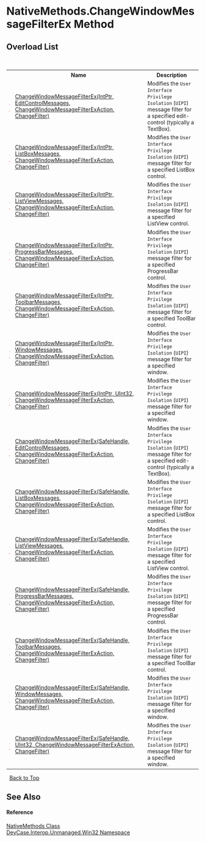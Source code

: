 # NativeMethods.ChangeWindowMessageFilterEx Method 
 


## Overload List
&nbsp;<table><tr><th></th><th>Name</th><th>Description</th></tr><tr><td>![Public method](media/pubmethod.gif "Public method")![Static member](media/static.gif "Static member")</td><td><a href="M_DevCase_Interop_Unmanaged_Win32_NativeMethods_ChangeWindowMessageFilterEx">ChangeWindowMessageFilterEx(IntPtr, EditControlMessages, ChangeWindowMessageFilterExAction, ChangeFilter)</a></td><td>
Modifies the `User Interface Privilege Isolation` (`UIPI`) message filter for a specified edit-control (typically a TextBox).</td></tr><tr><td>![Public method](media/pubmethod.gif "Public method")![Static member](media/static.gif "Static member")</td><td><a href="M_DevCase_Interop_Unmanaged_Win32_NativeMethods_ChangeWindowMessageFilterEx_1">ChangeWindowMessageFilterEx(IntPtr, ListBoxMessages, ChangeWindowMessageFilterExAction, ChangeFilter)</a></td><td>
Modifies the `User Interface Privilege Isolation` (`UIPI`) message filter for a specified ListBox control.</td></tr><tr><td>![Public method](media/pubmethod.gif "Public method")![Static member](media/static.gif "Static member")</td><td><a href="M_DevCase_Interop_Unmanaged_Win32_NativeMethods_ChangeWindowMessageFilterEx_2">ChangeWindowMessageFilterEx(IntPtr, ListViewMessages, ChangeWindowMessageFilterExAction, ChangeFilter)</a></td><td>
Modifies the `User Interface Privilege Isolation` (`UIPI`) message filter for a specified ListView control.</td></tr><tr><td>![Public method](media/pubmethod.gif "Public method")![Static member](media/static.gif "Static member")</td><td><a href="M_DevCase_Interop_Unmanaged_Win32_NativeMethods_ChangeWindowMessageFilterEx_3">ChangeWindowMessageFilterEx(IntPtr, ProgressBarMessages, ChangeWindowMessageFilterExAction, ChangeFilter)</a></td><td>
Modifies the `User Interface Privilege Isolation` (`UIPI`) message filter for a specified ProgressBar control.</td></tr><tr><td>![Public method](media/pubmethod.gif "Public method")![Static member](media/static.gif "Static member")</td><td><a href="M_DevCase_Interop_Unmanaged_Win32_NativeMethods_ChangeWindowMessageFilterEx_4">ChangeWindowMessageFilterEx(IntPtr, ToolbarMessages, ChangeWindowMessageFilterExAction, ChangeFilter)</a></td><td>
Modifies the `User Interface Privilege Isolation` (`UIPI`) message filter for a specified ToolBar control.</td></tr><tr><td>![Public method](media/pubmethod.gif "Public method")![Static member](media/static.gif "Static member")</td><td><a href="M_DevCase_Interop_Unmanaged_Win32_NativeMethods_ChangeWindowMessageFilterEx_5">ChangeWindowMessageFilterEx(IntPtr, WindowMessages, ChangeWindowMessageFilterExAction, ChangeFilter)</a></td><td>
Modifies the `User Interface Privilege Isolation` (`UIPI`) message filter for a specified window.</td></tr><tr><td>![Public method](media/pubmethod.gif "Public method")![Static member](media/static.gif "Static member")</td><td><a href="M_DevCase_Interop_Unmanaged_Win32_NativeMethods_ChangeWindowMessageFilterEx_6">ChangeWindowMessageFilterEx(IntPtr, UInt32, ChangeWindowMessageFilterExAction, ChangeFilter)</a></td><td>
Modifies the `User Interface Privilege Isolation` (`UIPI`) message filter for a specified window.</td></tr><tr><td>![Public method](media/pubmethod.gif "Public method")![Static member](media/static.gif "Static member")</td><td><a href="M_DevCase_Interop_Unmanaged_Win32_NativeMethods_ChangeWindowMessageFilterEx_7">ChangeWindowMessageFilterEx(SafeHandle, EditControlMessages, ChangeWindowMessageFilterExAction, ChangeFilter)</a></td><td>
Modifies the `User Interface Privilege Isolation` (`UIPI`) message filter for a specified edit-control (typically a TextBox).</td></tr><tr><td>![Public method](media/pubmethod.gif "Public method")![Static member](media/static.gif "Static member")</td><td><a href="M_DevCase_Interop_Unmanaged_Win32_NativeMethods_ChangeWindowMessageFilterEx_8">ChangeWindowMessageFilterEx(SafeHandle, ListBoxMessages, ChangeWindowMessageFilterExAction, ChangeFilter)</a></td><td>
Modifies the `User Interface Privilege Isolation` (`UIPI`) message filter for a specified ListBox control.</td></tr><tr><td>![Public method](media/pubmethod.gif "Public method")![Static member](media/static.gif "Static member")</td><td><a href="M_DevCase_Interop_Unmanaged_Win32_NativeMethods_ChangeWindowMessageFilterEx_9">ChangeWindowMessageFilterEx(SafeHandle, ListViewMessages, ChangeWindowMessageFilterExAction, ChangeFilter)</a></td><td>
Modifies the `User Interface Privilege Isolation` (`UIPI`) message filter for a specified ListView control.</td></tr><tr><td>![Public method](media/pubmethod.gif "Public method")![Static member](media/static.gif "Static member")</td><td><a href="M_DevCase_Interop_Unmanaged_Win32_NativeMethods_ChangeWindowMessageFilterEx_10">ChangeWindowMessageFilterEx(SafeHandle, ProgressBarMessages, ChangeWindowMessageFilterExAction, ChangeFilter)</a></td><td>
Modifies the `User Interface Privilege Isolation` (`UIPI`) message filter for a specified ProgressBar control.</td></tr><tr><td>![Public method](media/pubmethod.gif "Public method")![Static member](media/static.gif "Static member")</td><td><a href="M_DevCase_Interop_Unmanaged_Win32_NativeMethods_ChangeWindowMessageFilterEx_11">ChangeWindowMessageFilterEx(SafeHandle, ToolbarMessages, ChangeWindowMessageFilterExAction, ChangeFilter)</a></td><td>
Modifies the `User Interface Privilege Isolation` (`UIPI`) message filter for a specified ToolBar control.</td></tr><tr><td>![Public method](media/pubmethod.gif "Public method")![Static member](media/static.gif "Static member")</td><td><a href="M_DevCase_Interop_Unmanaged_Win32_NativeMethods_ChangeWindowMessageFilterEx_12">ChangeWindowMessageFilterEx(SafeHandle, WindowMessages, ChangeWindowMessageFilterExAction, ChangeFilter)</a></td><td>
Modifies the `User Interface Privilege Isolation` (`UIPI`) message filter for a specified window.</td></tr><tr><td>![Public method](media/pubmethod.gif "Public method")![Static member](media/static.gif "Static member")</td><td><a href="M_DevCase_Interop_Unmanaged_Win32_NativeMethods_ChangeWindowMessageFilterEx_13">ChangeWindowMessageFilterEx(SafeHandle, UInt32, ChangeWindowMessageFilterExAction, ChangeFilter)</a></td><td>
Modifies the `User Interface Privilege Isolation` (`UIPI`) message filter for a specified window.</td></tr></table>&nbsp;
<a href="#nativemethods.changewindowmessagefilterex-method">Back to Top</a>

## See Also


#### Reference
<a href="T_DevCase_Interop_Unmanaged_Win32_NativeMethods">NativeMethods Class</a><br /><a href="N_DevCase_Interop_Unmanaged_Win32">DevCase.Interop.Unmanaged.Win32 Namespace</a><br />
